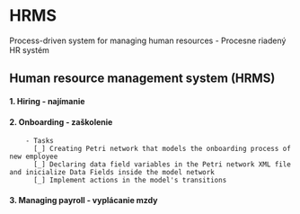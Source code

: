 # HRMS
Process-driven system for managing human resources - Procesne riadený HR systém
## Human resource management system (HRMS)
#### 1. Hiring - najímanie
#### 2. Onboarding - zaškolenie
        - Tasks
          [_] Creating Petri network that models the onboarding process of new employee
          [_] Declaring data field variables in the Petri network XML file and inicialize Data Fields inside the model network
          [_] Implement actions in the model's transitions
#### 3. Managing payroll - vyplácanie mzdy
